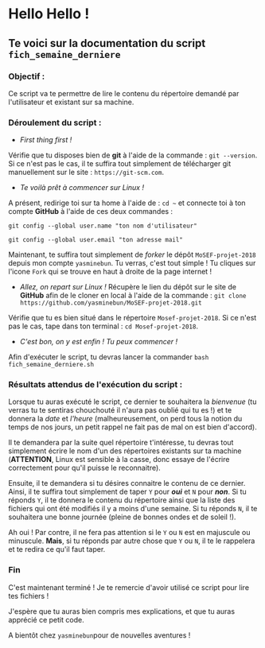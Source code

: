 # Hello Hello ! 
## Te voici sur la documentation du script `fich_semaine_derniere`

### Objectif : 
Ce script va te permettre de lire le contenu du répertoire demandé par l'utilisateur et existant sur sa machine.

### Déroulement du script : 

* *First thing first !*

Vérifie que tu disposes bien de **git** à l'aide de la commande : `git --version`. Si ce n'est pas le cas, il te suffira tout simplement de télécharger git manuellement sur le site : `https://git-scm.com`.


* *Te voilà prêt à commencer sur Linux !*

A présent, redirige toi sur ta home à l'aide de : `cd ~` et connecte toi à ton compte **GitHub** à l'aide de ces deux commandes : 

 `git config --global user.name "ton nom d'utilisateur"`

 `git config --global user.email "ton adresse mail"`

Maintenant, te suffira tout simplement de *forker* le dépôt `MoSEF-projet-2018` depuis mon compte `yasminebun`. Tu verras, c'est tout simple ! Tu cliques sur l'icone `Fork` qui se trouve en haut à droite de la page internet !

* *Allez, on repart sur Linux !*
Récupère le lien du dépôt sur le site de **GitHub** afin de le cloner en local à l'aide de la commande : `git clone https://github.com/yasminebun/MoSEF-projet-2018.git`

Vérifie que tu es bien situé dans le répertoire `Mosef-projet-2018`. Si ce n'est pas le cas, tape dans ton terminal : `cd Mosef-projet-2018`. 

* *C'est bon, on y est enfin ! Tu peux commencer !*

Afin d'exécuter le script, tu devras lancer la commander `bash fich_semaine_derniere.sh`

### Résultats attendus de l'exécution du script : 

Lorsque tu auras exécuté le script, ce dernier te souhaitera la *bienvenue* (tu verras tu te sentiras chouchouté il n'aura pas oublié qui tu es !) et te donnera la *date* et *l'heure* (malheureusement, on perd tous la notion du temps de nos jours, un petit rappel ne fait pas de mal on est bien d'accord).

Il te demandera par la suite quel répertoire t'intéresse, tu devras tout simplement écrire le nom d'un des répertoires existants sur ta machine (**ATTENTION**, Linux est sensible à la casse, donc essaye de l'écrire correctement pour qu'il puisse le reconnaitre).  

Ensuite, il te demandera si tu désires connaitre le contenu de ce dernier. Ainsi, il te suffira tout simplement de taper `Y` pour ***oui*** et `N` pour ***non***. Si tu réponds `Y`, il te donnera le contenu du répertoire ainsi que la liste des fichiers qui ont été modifiés il y a moins d'une semaine. Si tu réponds `N`, il te souhaitera une bonne journée (pleine de bonnes ondes et de soleil !).

Ah oui ! Par contre, il ne fera pas attention si le `Y` ou `N` est en majuscule ou minuscule. **Mais**, si tu réponds par autre chose que `Y` ou `N`, il te le rappelera et te redira ce qu'il faut taper.

### Fin
C'est maintenant terminé ! Je te remercie d'avoir utilisé ce script pour lire tes fichiers ! 
 
J'espère que tu auras bien compris mes explications, et que tu auras apprécié ce petit code.

A bientôt chez `yasminebun`pour de nouvelles aventures ! 
 


